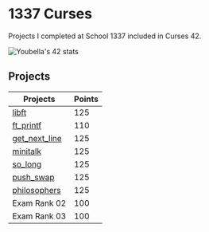 # 1337 Curses

Projects I completed at School 1337 included in Curses 42.

![Youbella's 42 stats](https://badge.mediaplus.ma/black/Youbella)

## Projects

| Projects | Points |
| --- | --- |
| [libft](https://github.com/mr-youbella/1337_Pool/tree/main/Shell00) | 125 |
| [ft_printf](https://github.com/mr-youbella/1337_Pool/tree/main/Shell01) | 110 |
| [get_next_line](https://github.com/mr-youbella/1337_Pool/tree/main/C00) | 125 |
| [minitalk](https://github.com/mr-youbella/1337_Pool/tree/main/C01) | 125 |
| [so_long](https://github.com/mr-youbella/1337_Pool/tree/main/C02) | 125 |
| [push_swap](https://github.com/mr-youbella/1337_Pool/tree/main/C03) | 125 |
| [philosophers](https://github.com/mr-youbella/1337_Pool/tree/main/C04) | 125 |
| Exam Rank 02 | 100 |
| Exam Rank 03 | 100 |
